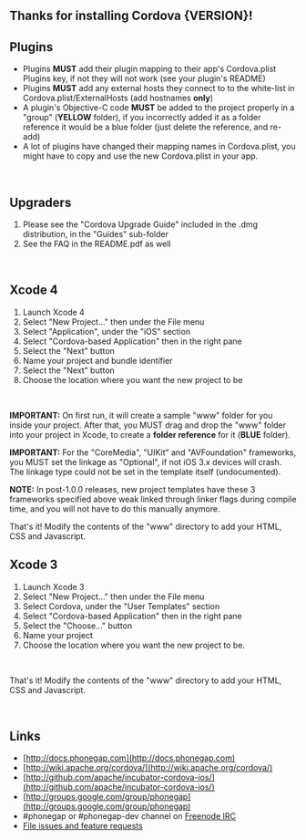 ## Thanks for installing Cordova {VERSION}!

## Plugins

* Plugins **MUST** add their plugin mapping to their app's Cordova.plist Plugins key, if not they will not work (see your plugin's README)
* Plugins **MUST** add any external hosts they connect to to the white-list in Cordova.plist/ExternalHosts (add hostnames **only**)
* A plugin's Objective-C code **MUST** be added to the project properly in a "group" (**YELLOW** folder), if you incorrectly added it as a folder reference it would be a blue folder (just delete the reference, and re-add)
* A lot of plugins have changed their mapping names in Cordova.plist, you might have to copy and use the new Cordova.plist in your app.

<br />

## Upgraders
	
1. Please see the "Cordova Upgrade Guide" included in the .dmg distribution, in the "Guides" sub-folder
2. See the FAQ in the README.pdf as well

<br />

## Xcode 4

1. Launch Xcode 4
2. Select "New Project..." then under the File menu
3. Select "Application", under the "iOS" section
4. Select "Cordova-based Application" then in the right pane
5. Select the "Next" button
6. Name your project and bundle identifier
7. Select the "Next" button
8. Choose the location where you want the new project to be

<br />

**IMPORTANT:** On first run, it will create a sample "www" folder for you inside your project. After that, you MUST drag and drop the "www" folder into your project in Xcode, to create a **folder reference** for it (**BLUE** folder).
<br />

**IMPORTANT:** For the "CoreMedia", "UIKit" and "AVFoundation" frameworks, you MUST set the linkage as "Optional", if not iOS 3.x devices will crash. The linkage type could not be set in the template itself (undocumented).
<br />

**NOTE:** In post-1.0.0 releases, new project templates have these 3 frameworks specified above weak linked through linker flags during compile time, and you will not have to do this manually anymore.
<br />

That's it! Modify the contents of the "www" directory to add your HTML, CSS and Javascript.
<br />

## Xcode 3

1. Launch Xcode 3
2. Select "New Project..." then under the File menu
3. Select Cordova, under the "User Templates" section
4. Select "Cordova-based Application" then in the right pane
5. Select the "Choose..." button
6. Name your project
7. Choose the location where you want the new project to be.

<br />

That's it! Modify the contents of the "www" directory to add your HTML, CSS and Javascript.

<br />

## Links

* [http://docs.phonegap.com](http://docs.phonegap.com)
* [http://wiki.apache.org/cordova/](http://wiki.apache.org/cordova/)
* [http://github.com/apache/incubator-cordova-ios/](http://github.com/apache/incubator-cordova-ios/)
* [http://groups.google.com/group/phonegap](http://groups.google.com/group/phonegap)
* \#phonegap or \#phonegap-dev channel on [Freenode IRC](http://freenode.net/)
* [File issues and feature requests](https://issues.apache.org/jira/browse/CB)

<br />
